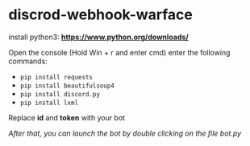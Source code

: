 # discrod-webhook-warface
install python3: **https://www.python.org/downloads/**

Open the console (Hold Win + r and enter cmd)
enter the following commands:
+ `pip install requests`
+ `pip install beautifulsoup4`
+ `pip install discord.py`
+ `pip install lxml`

Replace **id** and **token** with your bot

*After that, you can launch the bot by double clicking on the file bot.py*
